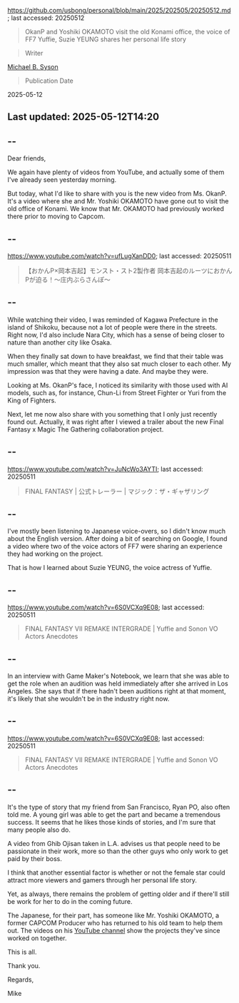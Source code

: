 https://github.com/usbong/personal/blob/main/2025/202505/20250512.md; last accessed: 20250512

> OkanP and Yoshiki OKAMOTO visit the old Konami office, the voice of FF7 Yuffie, Suzie YEUNG shares her personal life story

> Writer

[Michael B. Syson](https://www.linkedin.com/in/michaelsyson/)

> Publication Date

2025-05-12

## Last updated: 2025-05-12T14:20

## --

Dear friends,

We again have plenty of videos from YouTube, and actually some of them I've already seen yesterday morning.

But today, what I'd like to share with you is the new video from Ms. OkanP. It's a video where she and Mr. Yoshiki OKAMOTO have gone out to visit the old office of Konami. We know that Mr. OKAMOTO had previously worked there prior to moving to Capcom.

## --

https://www.youtube.com/watch?v=ufLugXanDD0; last accessed: 20250511

> 【おかんP×岡本吉起】モンスト・スト2製作者 岡本吉起のルーツにおかんPが迫る！〜庄内ぶらさんぽ〜 

## --

While watching their video, I was reminded of Kagawa Prefecture in the island of Shikoku, because not a lot of people were there in the streets. Right now, I'd also include Nara City, which has a sense of being closer to nature than another city like Osaka.

When they finally sat down to have breakfast, we find that their table was much smaller, which meant that they also sat much closer to each other. My impression was that they were having a date. And maybe they were. 

Looking at Ms. OkanP's face, I noticed its similarity with those used with AI models, such as, for instance, Chun-Li from Street Fighter or Yuri from the King of Fighters.

Next, let me now also share with you something that I only just recently found out. Actually, it was right after I viewed a trailer about the new Final Fantasy x Magic The Gathering collaboration project.

## --

https://www.youtube.com/watch?v=JuNcWo3AYTI; last accessed: 20250511

> FINAL FANTASY | 公式トレーラー | マジック：ザ・ギャザリング 

## --

I've mostly been listening to Japanese voice-overs, so I didn't know much about the English version. After doing a bit of searching on Google, I found a video where two of the voice actors of FF7 were sharing an experience they had working on the project.

That is how I learned about Suzie YEUNG, the voice actress of Yuffie. 

## --

https://www.youtube.com/watch?v=6S0VCXq9E08; last accessed: 20250511

> FINAL FANTASY VII REMAKE INTERGRADE | Yuffie and Sonon VO Actors Anecdotes 

## --

In an interview with Game Maker's Notebook, we learn that she was able to get the role when an audition was held immediately after she arrived in Los Angeles. She says that if there hadn't been auditions right at that moment, it's likely that she wouldn't be in the industry right now. 


## --

https://www.youtube.com/watch?v=6S0VCXq9E08; last accessed: 20250511

> FINAL FANTASY VII REMAKE INTERGRADE | Yuffie and Sonon VO Actors Anecdotes 

## --

It's the type of story that my friend from San Francisco, Ryan PO, also often told me. A young girl was able to get the part and became a tremendous success. It seems that he likes those kinds of stories, and I'm sure that many people also do.

A video from Ghib Ojisan taken in L.A. advises us that people need to be passionate in their work, more so than the other guys who only work to get paid by their boss. 

I think that another essential factor is whether or not the female star could attract more viewers and gamers through her personal life story.

Yet, as always, there remains the problem of getting older and if there'll still be work for her to do in the coming future.

The Japanese, for their part, has someone like Mr. Yoshiki OKAMOTO, a former CAPCOM Producer  who has returned to his old team to help them out. The videos on his [YouTube channel](https://www.youtube.com/channel/UCjuSyACqtoJEm3A1X87Zi6Q) show the projects they've since worked on together.

This is all.

Thank you.

Regards,

Mike
